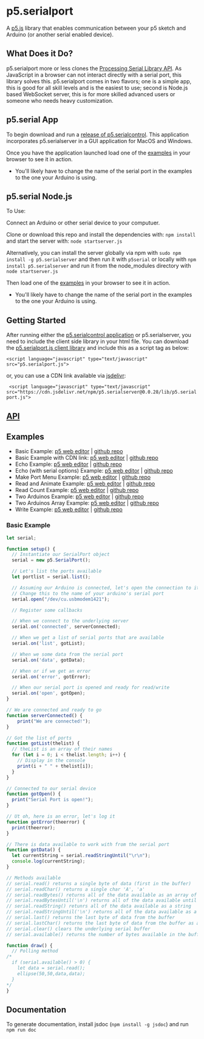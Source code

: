 p5.serialport 
=============

A [p5.js](http://p5js.org/) library that enables communication between your p5 sketch and Arduino (or another serial enabled device). 

What Does it Do?
----------------

p5.serialport more or less clones the [Processing Serial Library API](https://processing.org/reference/libraries/serial/index.html). As JavaScript in a browser can not interact directly with a serial port, this library solves this. p5.serialport comes in two flavors; one is a simple app, this is good for all skill levels and is the easiest to use; second is Node.js based WebSocket server, this is for more skilled advanced users or someone who needs heavy customization.

p5.serial App
-------------

To begin download and run a [release of p5.serialcontrol](https://github.com/p5-serial/p5.serialcontrol/releases). This application incorporates p5.serialserver in a GUI application for MacOS and Windows.

Once you have the application launched load one of the [examples](#examples) in your browser to see it in action.  

* You'll likely have to change the name of the serial port in the examples to the one your Arduino is using.

p5.serial Node.js
-----------------

To Use:

Connect an Arduino or other serial device to your computuer.

Clone or download this repo and install the dependencies with: ```npm install``` and start the server with: ```node startserver.js```

Alternatively, you can install the server globally via npm with ```sudo npm install -g p5.serialserver```  and then run it with ```p5serial``` or locally with ```npm install p5.serialserver``` and run it from the node_modules directory with ```node startserver.js```

Then load one of the [examples](#examples) in your browser to see it in action.  

* You'll likely have to change the name of the serial port in the examples to the one your Arduino is using.

Getting Started
--------------

After running either the [p5.serialcontrol application](https://github.com/p5-serial/p5.serialcontrol/releases) or p5.serialserver, you need to include the client side library in your html file. You can download the [p5.serialport.js client library](https://github.com/p5-serial/p5.serialport/blob/master/lib/p5.serialport.js) and include this as a script tag as below:

``` <script language="javascript" type="text/javascript" src="p5.serialport.js"> ```

or, you can use a CDN link available via [jsdelivr](https://www.jsdelivr.com/):

``` <script language="javascript" type="text/javascript" src="https://cdn.jsdelivr.net/npm/p5.serialserver@0.0.28/lib/p5.serialport.js">```

[API](https://p5-serial.github.io/)
---

Examples
-------

* Basic Example: [p5 web editor](https://editor.p5js.org/p5-serial/sketches/-xa-lIH3Y) | [github repo](https://github.com/p5-serial/p5.serialport/tree/master/examples/basics)
* Basic Example with CDN link: [p5 web editor](https://editor.p5js.org/p5-serial/sketches/fSzu2NePT) | [github repo](https://github.com/p5-serial/p5.serialport/tree/master/examples/basics-cdn)
* Echo Example: [p5 web editor](https://editor.p5js.org/p5-serial/sketches/hirvh8hZ-) | [github repo](https://github.com/p5-serial/p5.serialport/tree/master/examples/echo)
* Echo (with serial options) Example: [p5 web editor](https://editor.p5js.org/p5-serial/sketches/dG0tw9Vv6) | [github repo](https://github.com/p5-serial/p5.serialport/tree/master/examples/echo2)
* Make Port Menu Example: [p5 web editor](https://editor.p5js.org/p5-serial/sketches/WBH01aWdB) | [github repo](https://github.com/p5-serial/p5.serialport/tree/master/examples/makePortMenu)
* Read and Animate Example: [p5 web editor](https://editor.p5js.org/p5-serial/sketches/rfrtcdrJd) | [github repo](https://github.com/p5-serial/p5.serialport/tree/master/examples/readAndAnimate)
* Read Count Example: [p5 web editor](https://editor.p5js.org/p5-serial/sketches/g7xhJIO27) | [github repo](https://github.com/p5-serial/p5.serialport/tree/master/examples/readCount)
* Two Arduinos Example: [p5 web editor](https://editor.p5js.org/p5-serial/sketches/yWTivVhtG) | [github repo](https://github.com/p5-serial/p5.serialport/tree/master/examples/twoArduinos)
* Two Arduinos Array Example: [p5 web editor](https://editor.p5js.org/p5-serial/sketches/Yod6LK05J) | [github repo]()
* Write Example: [p5 web editor](https://editor.p5js.org/p5-serial/sketches/RH9J9z5YG) | [github repo](https://github.com/p5-serial/p5.serialport/tree/master/examples/writeExample)

### Basic Example

```javascript
let serial;

function setup() {
  // Instantiate our SerialPort object
  serial = new p5.SerialPort();

  // Let's list the ports available
  let portlist = serial.list();

  // Assuming our Arduino is connected, let's open the connection to it
  // Change this to the name of your arduino's serial port
  serial.open("/dev/cu.usbmodem1421");

  // Register some callbacks

  // When we connect to the underlying server
  serial.on('connected', serverConnected);

  // When we get a list of serial ports that are available
  serial.on('list', gotList);

  // When we some data from the serial port
  serial.on('data', gotData);

  // When or if we get an error
  serial.on('error', gotError);

  // When our serial port is opened and ready for read/write
  serial.on('open', gotOpen);
}

// We are connected and ready to go
function serverConnected() {
    print("We are connected!");
}

// Got the list of ports
function gotList(thelist) {
  // theList is an array of their names
  for (let i = 0; i < thelist.length; i++) {
    // Display in the console
    print(i + " " + thelist[i]);
  }
}

// Connected to our serial device
function gotOpen() {
  print("Serial Port is open!");
}

// Ut oh, here is an error, let's log it
function gotError(theerror) {
  print(theerror);
}

// There is data available to work with from the serial port
function gotData() {
  let currentString = serial.readStringUntil("\r\n");
  console.log(currentString);
}

// Methods available
// serial.read() returns a single byte of data (first in the buffer)
// serial.readChar() returns a single char 'A', 'a'
// serial.readBytes() returns all of the data available as an array of bytes
// serial.readBytesUntil('\n') returns all of the data available until a '\n' (line break) is encountered
// serial.readString() retunrs all of the data available as a string
// serial.readStringUntil('\n') returns all of the data available as a tring until a (line break) is encountered
// serial.last() returns the last byte of data from the buffer
// serial.lastChar() returns the last byte of data from the buffer as a char
// serial.clear() clears the underlying serial buffer
// serial.available() returns the number of bytes available in the buffer

function draw() {
  // Polling method
/*
  if (serial.available() > 0) {
    let data = serial.read();
    ellipse(50,50,data,data);
  }
*/
}
```

Documentation
---------
To generate documentation, install jsdoc (``npm install -g jsdoc``) and run
```npm run doc```
